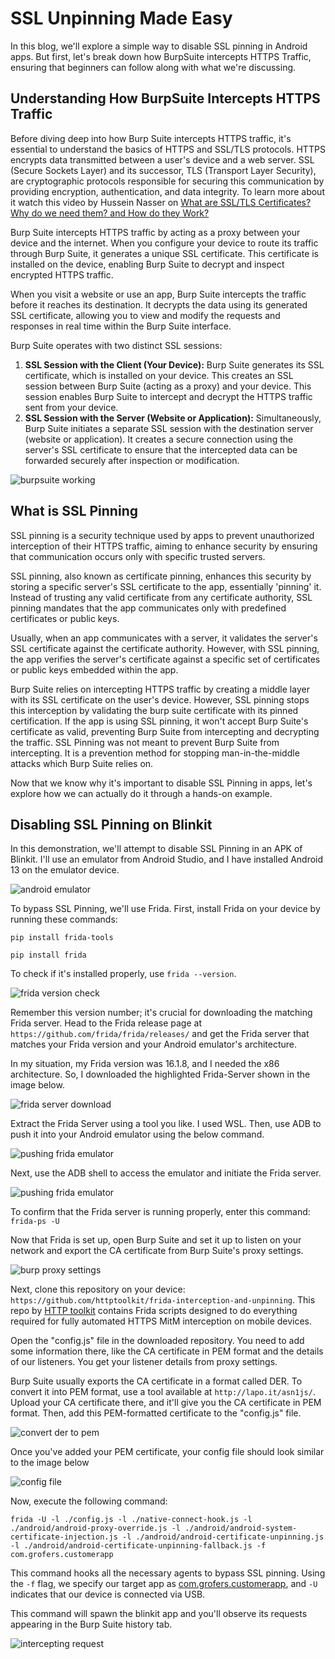 
# SSL Unpinning Made Easy
In this blog, we'll explore a simple way to disable SSL pinning in Android apps. But first, let's break down how BurpSuite intercepts HTTPS Traffic, ensuring that beginners can follow along with what we're discussing.

## Understanding How BurpSuite Intercepts HTTPS Traffic
Before diving deep into how Burp Suite intercepts HTTPS traffic, it's essential to understand the basics of HTTPS and SSL/TLS protocols. HTTPS encrypts data transmitted between a user's device and a web server. SSL (Secure Sockets Layer) and its successor, TLS (Transport Layer Security), are cryptographic protocols responsible for securing this communication by providing encryption, authentication, and data integrity. To learn more about it watch this video by Hussein Nasser on [What are SSL/TLS Certificates? Why do we need them? and How do they Work?](https://youtu.be/r1nJT63BFQ0?feature=shared)

Burp Suite intercepts HTTPS traffic by acting as a proxy between your device and the internet. When you configure your device to route its traffic through Burp Suite, it generates a unique SSL certificate. This certificate is installed on the device, enabling Burp Suite to decrypt and inspect encrypted HTTPS traffic.

When you visit a website or use an app, Burp Suite intercepts the traffic before it reaches its destination. It decrypts the data using its generated SSL certificate, allowing you to view and modify the requests and responses in real time within the Burp Suite interface.

Burp Suite operates with two distinct SSL sessions:
1. **SSL Session with the Client (Your Device):** Burp Suite generates its SSL certificate, which is installed on your device. This creates an SSL session between Burp Suite (acting as a proxy) and your device. This session enables Burp Suite to intercept and decrypt the HTTPS traffic sent from your device.
2. **SSL Session with the Server (Website or Application):** Simultaneously, Burp Suite initiates a separate SSL session with the destination server (website or application). It creates a secure connection using the server's SSL certificate to ensure that the intercepted data can be forwarded securely after inspection or modification.

![burpsuite working](/assets/images/SSL_Unpinning/burpsuite-working.png)

## What is SSL Pinning

SSL pinning is a security technique used by apps to prevent unauthorized interception of their HTTPS traffic, aiming to enhance security by ensuring that communication occurs only with specific trusted servers.

SSL pinning, also known as certificate pinning, enhances this security by storing a specific server's SSL certificate to the app, essentially 'pinning' it. Instead of trusting any valid certificate from any certificate authority, SSL pinning mandates that the app communicates only with predefined certificates or public keys.

Usually, when an app communicates with a server, it validates the server's SSL certificate against the certificate authority. However, with SSL pinning, the app verifies the server's certificate against a specific set of certificates or public keys embedded within the app.

Burp Suite relies on intercepting HTTPS traffic by creating a middle layer with its SSL certificate on the user's device. However, SSL pinning stops this interception by validating the burp suite certificate with its pinned certification. If the app is using SSL pinning, it won't accept Burp Suite's certificate as valid, preventing Burp Suite from intercepting and decrypting the traffic. SSL Pinning was not meant to prevent Burp Suite from intercepting. It is a prevention method for stopping man-in-the-middle attacks which Burp Suite relies on.

Now that we know why it's important to disable SSL Pinning in apps, let's explore how we can actually do it through a hands-on example.

## Disabling SSL Pinning on Blinkit
In this demonstration, we'll attempt to disable SSL Pinning in an APK of Blinkit. I'll use an emulator from Android Studio, and I have installed Android 13 on the emulator device.  

![android emulator](/assets/images/SSL_Unpinning/android_emulator.png)

To bypass SSL Pinning, we'll use Frida. First, install Frida on your device by running these commands:
```
pip install frida-tools

pip install frida
```
To check if it's installed properly, use `frida --version`.

![frida version check](/assets/images/SSL_Unpinning/frida_version_check.png)

Remember this version number; it's crucial for downloading the matching Frida server. Head to the Frida release page at `https://github.com/frida/frida/releases/` and get the Frida server that matches your Frida version and your Android emulator's architecture.

In my situation, my Frida version was 16.1.8, and I needed the x86 architecture. So, I downloaded the highlighted Frida-Server shown in the image below.

![frida server download](/assets/images/SSL_Unpinning/frida_server_download.png)

Extract the Frida Server using a tool you like. I used WSL. Then, use ADB to push it into your Android emulator using the below command.

![pushing frida emulator](/assets/images/SSL_Unpinning/pushing_frida_emulator.png)

Next, use the ADB shell to access the emulator and initiate the Frida server.

![pushing frida emulator](/assets/images/SSL_Unpinning/pushing_frida_emulator.png)

To confirm that the Frida server is running properly, enter this command: `frida-ps -U`

Now that Frida is set up, open Burp Suite and set it up to listen on your network and export the CA certificate from Burp Suite's proxy settings.

![burp proxy settings](/assets/images/SSL_Unpinning/burp_proxy_settings.png)

Next, clone this repository on your device: `https://github.com/httptoolkit/frida-interception-and-unpinning`. This repo by [HTTP toolkit](https://httptoolkit.com/) contains Frida scripts designed to do everything required for fully automated HTTPS MitM interception on mobile devices.

Open the "config.js" file in the downloaded repository. You need to add some information there, like the CA certificate in PEM format and the details of our listeners. You get your listener details from proxy settings.

Burp Suite usually exports the CA certificate in a format called DER. To convert it into PEM format, use a tool available at `http://lapo.it/asn1js/`. Upload your CA certificate there, and it'll give you the CA certificate in PEM format. Then, add this PEM-formatted certificate to the "config.js" file.

![convert der to pem](/assets/images/SSL_Unpinning/convert_der_to_pem.png)

Once you've added your PEM certificate, your config file should look similar to the image below

![config file](/assets/images/SSL_Unpinning/config_file.png)

Now, execute the following command:
```
frida -U -l ./config.js -l ./native-connect-hook.js -l ./android/android-proxy-override.js -l ./android/android-system-certificate-injection.js -l ./android/android-certificate-unpinning.js -l ./android/android-certificate-unpinning-fallback.js -f com.grofers.customerapp
```

This command hooks all the necessary agents to bypass SSL pinning. Using the `-f` flag, we specify our target app as [com.grofers.customerapp](https://play.google.com/store/apps/details?id=com.grofers.customerapp), and `-U` indicates that our device is connected via USB.

This command will spawn the blinkit app and you'll observe its requests appearing in the Burp Suite history tab.

![intercepting request](/assets/images/SSL_Unpinning/intercepting_request.png)
